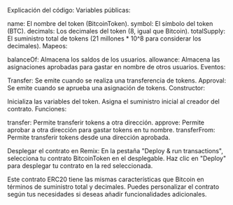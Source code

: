 Explicación del código:
Variables públicas:

name: El nombre del token (BitcoinToken).
symbol: El símbolo del token (BTC).
decimals: Los decimales del token (8, igual que Bitcoin).
totalSupply: El suministro total de tokens (21 millones * 10^8 para considerar los decimales).
Mapeos:

balanceOf: Almacena los saldos de los usuarios.
allowance: Almacena las asignaciones aprobadas para gastar en nombre de otros usuarios.
Eventos:

Transfer: Se emite cuando se realiza una transferencia de tokens.
Approval: Se emite cuando se aprueba una asignación de tokens.
Constructor:

Inicializa las variables del token.
Asigna el suministro inicial al creador del contrato.
Funciones:

transfer: Permite transferir tokens a otra dirección.
approve: Permite aprobar a otra dirección para gastar tokens en tu nombre.
transferFrom: Permite transferir tokens desde una dirección aprobada.

Desplegar el contrato en Remix:
En la pestaña "Deploy & run transactions", selecciona tu contrato BitcoinToken en el desplegable.
Haz clic en "Deploy" para desplegar tu contrato en la red seleccionada.

Este contrato ERC20 tiene las mismas características que Bitcoin en términos de suministro total y decimales. Puedes personalizar el contrato según tus necesidades si deseas añadir funcionalidades adicionales.
